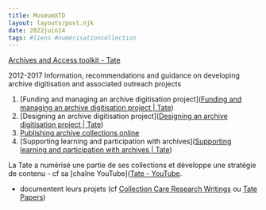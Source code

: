 ```yaml
---
title: MuseumXTD
layout: layouts/post.njk
date: 2022juin14
tags: #liens #numerisationcollection
---
```


[Archives and Access toolkit - Tate](https://www.tate.org.uk/art/archive/archives-access-toolkit)

2012-2017
Information, recommendations and guidance on developing archive digitisation and associated outreach projects

1. [Funding and managing an archive digitisation project]([Funding and managing an archive digitisation project | Tate](https://www.tate.org.uk/art/archive/archives-access-toolkit/funding-managing-archive-digitisation-project))
2. [Designing an archive digitisation project]([Designing an archive digitisation project | Tate](https://www.tate.org.uk/art/archive/archives-access-toolkit/designing-archive-digitisation-project))
3. [Publishing archive collections online](https://www.tate.org.uk/art/archive/archives-access-toolkit/publishing-archive-collections-online)
4. [Supporting learning and participation with archives]([Supporting learning and participation with archives | Tate](https://www.tate.org.uk/art/archive/archives-access-toolkit/supporting-learning-participation-archives))

La Tate a numérisé une partie de ses collections et développe une stratégie de contenu - cf sa [chaîne YouTube]([Tate - YouTube](https://www.youtube.com/user/tate). 

+ documentent leurs projets (cf [Collection Care Research Writings](https://www.tate.org.uk/research/collection-care-research/writings) ou [Tate Papers](https://www.tate.org.uk/research/tate-papers))